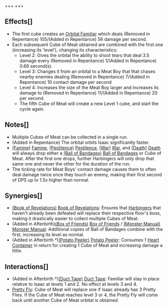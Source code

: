 +++
+++

Effects[]
---------


* The first cube creates an [Orbital Familiar](/wiki/Orbital_Familiar "Orbital Familiar") which deals (Removed in Repentance) 105/(Added in Repentance) 56 damage per second.
* Each subsequent Cube of Meat obtained are combined with the first one (increasing its 'level'), changing its characteristics:
	+ Level 2: Gives the orbital the ability to shoot tears that deal 3.5 damage every (Removed in Repentance) 1/(Added in Repentance) 0.66 second(s).
	+ Level 3: Changes it from an orbital to a Meat Boy that that chases nearby enemies dealing (Removed in Repentance) 7/(Added in Repentance) 10 contact damage per second
	+ Level 4: Increases the size of the Meat Boy larger and increases its damage to (Removed in Repentance) 11/(Added in Repentance) 20 per second.
	+ The fifth Cube of Meat will create a new Level 1 cube, and start the cycle again.


Notes[]
-------


* Multiple Cubes of Meat can be collected in a single run.
* (Added in Repentance) The orbital orbits Isaac significantly faster.
* [(Famine)](/wiki/Famine "Famine") [Famine](/wiki/Famine "Famine"), [(Pestilence)](/wiki/Pestilence "Pestilence") [Pestilence](/wiki/Pestilence "Pestilence"), [(War)](/wiki/War "War") [War](/wiki/War "War"), and [(Death)](/wiki/Death_(Boss)#Death "Death") [Death](/wiki/Death_(Boss)#Death "Death (Boss)") will always drop either a [(Ball of Bandages)](/wiki/Ball_of_Bandages "Ball of Bandages") [Ball of Bandages](/wiki/Ball_of_Bandages "Ball of Bandages") or Cube of Meat. After the first one drops, further Harbingers will only drop that same one and never the other for the duration of the run.
* The ticking rate for Meat Boys' contact damage causes them to often deal damage twice once they touch an enemy, making their first second of DPS up to 1.5x higher than normal.


Synergies[]
-----------


* [(Book of Revelations)](/wiki/Book_of_Revelations "Book of Revelations") [Book of Revelations](/wiki/Book_of_Revelations "Book of Revelations"): Ensures that [Harbingers](/wiki/Harbingers "Harbingers") that haven't already been defeated will replace their respective floor's boss, making it drastically easier to collect multiple Cubes of Meat.
* (Added in Afterbirth)[(Box of Friends)](/wiki/Box_of_Friends "Box of Friends") [Box of Friends](/wiki/Box_of_Friends "Box of Friends") / [(Monster Manual)](/wiki/Monster_Manual "Monster Manual") [Monster Manual](/wiki/Monster_Manual "Monster Manual"): Additional copies of Ball of Bandages combine with the first, increasing its level as normal.
* (Added in Afterbirth †)[(Potato Peeler)](/wiki/Potato_Peeler "Potato Peeler") [Potato Peeler](/wiki/Potato_Peeler "Potato Peeler"): Consumes 1 [Heart Container](/wiki/Heart_Container "Heart Container") in return for creating 1 Cube of Meat and increasing damage a little.


Interactions[]
--------------


* (Added in Afterbirth †)[(Duct Tape)](/wiki/Duct_Tape "Duct Tape") [Duct Tape](/wiki/Duct_Tape "Duct Tape"): Familiar will stay in place relative to Isaac at levels 1 and 2. No effect at levels 3 and 4.
* [Pretty Fly](/wiki/Pretty_Fly "Pretty Fly"): Cube of Meat will replace one if Isaac already has 3 Pretty Flies. If the Cube of Meat reaches level 3 or 4, the Pretty Fly will come back until another Cube of Meat orbital is obtained.


